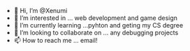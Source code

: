 - 👋 Hi, I’m @Xenumi
- 👀 I’m interested in ... web development and game design
- 🌱 I’m currently learning ...pyhton and geting my CS degree
- 💞️ I’m looking to collaborate on ... any debugging projects
- 📫 How to reach me ... email!

<!---
Xenumi/Xenumi is a ✨ special ✨ repository because its `README.md` (this file) appears on your GitHub profile.
You can click the Preview link to take a look at your changes.
--->

